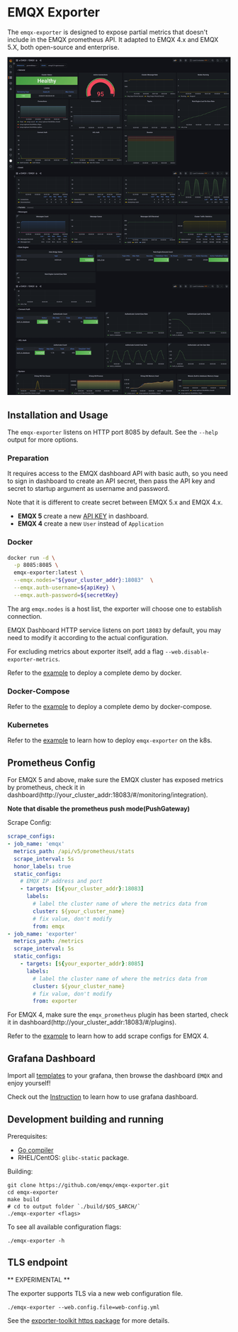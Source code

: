 # EMQX Exporter 
The `emqx-exporter` is designed to expose partial metrics that doesn't include in the EMQX prometheus API. It adapted to EMQX 4.x and EMQX 5.X, both open-source and enterprise.

![Dashboard](./docs/_assets/EMQX-Dashboards.png)

## Installation and Usage
The `emqx-exporter` listens on HTTP port 8085 by default. See the `--help` output for more options.

### Preparation
It requires access to the EMQX dashboard API with basic auth, so you need to sign in dashboard to create an API secret,
then pass the API key and secret to startup argument as username and password.

Note that it is different to create secret between EMQX 5.x and EMQX 4.x.  
* **EMQX 5** create a new [API KEY](https://www.emqx.io/docs/en/v5.0/dashboard/system.html#api-keys) in dashboard.
* **EMQX 4** create a new `User` instead of `Application`

### Docker

```bash
docker run -d \
  -p 8085:8085 \
  emqx-exporter:latest \
  --emqx.nodes="${your_cluster_addr}:18083"  \
  --emqx.auth-username=${apiKey} \
  --emqx.auth-password=${secretKey}
```

The arg `emqx.nodes` is a host list, the exporter will choose one to establish connection.  

EMQX Dashboard HTTP service listens on port `18083` by default, you may need to modify it according to the actual configuration.

For excluding metrics about exporter itself, add a flag `--web.disable-exporter-metrics`.

Refer to the [example](examples/docker) to deploy a complete demo by docker.

### Docker-Compose

Refer to the [example](examples/docker-compose) to deploy a complete demo by docker-compose.

### Kubernetes
Refer to the [example](examples/k8s/README.md) to learn how to deploy `emqx-exporter` on the k8s.

## Prometheus Config
For EMQX 5 and above, make sure the EMQX cluster has exposed metrics by prometheus, check it in dashboard(http://your_cluster_addr:18083/#/monitoring/integration).

__Note that disable the prometheus push mode(PushGateway)__

Scrape Config:

```yaml
scrape_configs:
- job_name: 'emqx'
  metrics_path: /api/v5/prometheus/stats
  scrape_interval: 5s
  honor_labels: true
  static_configs:
    # EMQX IP address and port
    - targets: [${your_cluster_addr}:18083]
      labels:
        # label the cluster name of where the metrics data from
        cluster: ${your_cluster_name}
        # fix value, don't modify
        from: emqx
- job_name: 'exporter'
  metrics_path: /metrics
  scrape_interval: 5s
  static_configs:
    - targets: [${your_exporter_addr}:8085]
      labels:
        # label the cluster name of where the metrics data from
        cluster: ${your_cluster_name}
        # fix value, don't modify
        from: exporter
```

For EMQX 4, make sure the `emqx_prometheus` plugin has been started, check it in dashboard(http://your_cluster_addr:18083/#/plugins).

Refer to the [example](examples/docker/prometheus-emqx4.yaml) to learn how to add scrape configs for EMQX 4. 

## Grafana Dashboard
Import all [templates](./config/grafana-template) to your grafana, then browse the dashboard `EMQX` and enjoy yourself!

Check out the [Instruction](docs/en/grafana/instruction.md) to learn how to use grafana dashboard.

## Development building and running

Prerequisites:

* [Go compiler](https://golang.org/dl/)
* RHEL/CentOS: `glibc-static` package.

Building:

    git clone https://github.com/emqx/emqx-exporter.git
    cd emqx-exporter
    make build
    # cd to output folder `./build/$OS_$ARCH/`
    ./emqx-exporter <flags>

To see all available configuration flags:

    ./emqx-exporter -h

## TLS endpoint

** EXPERIMENTAL **

The exporter supports TLS via a new web configuration file.

```console
./emqx-exporter --web.config.file=web-config.yml
```

See the [exporter-toolkit https package](https://github.com/prometheus/exporter-toolkit/blob/v0.1.0/https/README.md) for more details.
